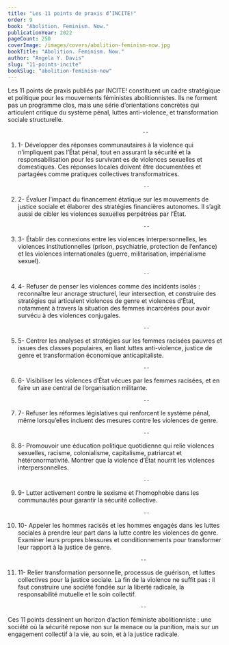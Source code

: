 ```yaml
---
title: "Les 11 points de praxis d’INCITE!"
order: 9
book: "Abolition. Feminism. Now."
publicationYear: 2022
pageCount: 250
coverImage: /images/covers/abolition-feminism-now.jpg
bookTitle: "Abolition. Feminism. Now."
author: "Angela Y. Davis"
slug: "11-points-incite"
bookSlug: "abolition-feminism-now"
---
```


<!--summary:start-->
Les 11 points de praxis publiés par INCITE! constituent un cadre stratégique et politique pour les mouvements féministes abolitionnistes. Ils ne forment pas un programme clos, mais une série d’orientations concrètes qui articulent critique du système pénal, luttes anti-violence, et transformation sociale structurelle.

                                                --
1. 1- Développer des réponses communautaires à la violence qui n’impliquent pas l’État pénal, tout en assurant la sécurité et la responsabilisation pour les survivant·es de violences sexuelles et domestiques. Ces réponses locales doivent être documentées et partagées comme pratiques collectives transformatrices.

                                                --

2. 2- Évaluer l’impact du financement étatique sur les mouvements de justice sociale et élaborer des stratégies financières autonomes. Il s’agit aussi de cibler les violences sexuelles perpétrées par l’État.

                                                --

3. 3- Établir des connexions entre les violences interpersonnelles, les violences institutionnelles (prison, psychiatrie, protection de l’enfance) et les violences internationales (guerre, militarisation, impérialisme sexuel).

                                                --

4. 4- Refuser de penser les violences comme des incidents isolés : reconnaître leur ancrage structurel, leur intersection, et construire des stratégies qui articulent violences de genre et violences d’État, notamment à travers la situation des femmes incarcérées pour avoir survécu à des violences conjugales.

                                                --

5. 5- Centrer les analyses et stratégies sur les femmes racisées pauvres et issues des classes populaires, en liant luttes anti-violence, justice de genre et transformation économique anticapitaliste.

                                                --

6. 6- Visibiliser les violences d’État vécues par les femmes racisées, et en faire un axe central de l’organisation militante.

                                                --

7. 7- Refuser les réformes législatives qui renforcent le système pénal, même lorsqu’elles incluent des mesures contre les violences de genre.

                                                --

8. 8- Promouvoir une éducation politique quotidienne qui relie violences sexuelles, racisme, colonialisme, capitalisme, patriarcat et hétéronormativité. Montrer que la violence d’État nourrit les violences interpersonnelles.

                                                --

9. 9- Lutter activement contre le sexisme et l’homophobie dans les communautés pour garantir la sécurité collective.

                                                --

10. 10- Appeler les hommes racisés et les hommes engagés dans les luttes sociales à prendre leur part dans la lutte contre les violences de genre. Examiner leurs propres blessures et conditionnements pour transformer leur rapport à la justice de genre.

                                                --

11. 11- Relier transformation personnelle, processus de guérison, et luttes collectives pour la justice sociale. La fin de la violence ne suffit pas : il faut construire une société fondée sur la liberté radicale, la responsabilité mutuelle et le soin collectif.

                                                --
Ces 11 points dessinent un horizon d’action féministe abolitionniste : une société où la sécurité repose non sur la menace ou la punition, mais sur un engagement collectif à la vie, au soin, et à la justice radicale.

<!--summary:end-->

